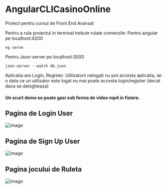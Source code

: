 # AngularCLICasinoOnline
Proiect pentru cursul de Front End Avansat

Pentru a rula proiectul in terminal trebuie rulate comenzile:
Pentru angular pe localhost:4200
```
ng serve
```
Pentru Json-server pe localhost:3000
```
json-server --watch db.json
```
Aplicatia are Login, Register. Utilizatorii nelogati nu pot accesta aplicatia, iar o data ce un utilizator este logat nu mai poate accesta login/register (decat daca se delogheaza)

#### Un scurt demo se poate gasi sub forma de video mp4 in fisiere.

## Pagina de Login User
![image](https://user-images.githubusercontent.com/61537857/194380453-c4063ead-a189-4f10-8ba3-e3eeab3eb682.png)

## Pagina de Sign Up User
![image](https://user-images.githubusercontent.com/61537857/194380700-c8752c52-4be9-4b7e-93b6-481fbe1ad082.png)

## Pagina jocului de Ruleta
![image](https://user-images.githubusercontent.com/61537857/194380978-61e5123c-ca24-433f-bcbd-be530844fe01.png)

